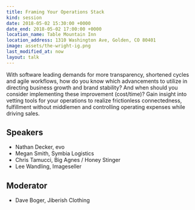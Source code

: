```yaml
---
title: Framing Your Operations Stack
kind: session
date: 2018-05-02 15:30:00 +0000
date_end: 2018-05-02 17:00:00 +0000
location_name: Table Mountain Inn
location_address: 1310 Washington Ave, Golden, CO 80401
image: assets/the-wright-ig.png
last_modified_at: now
layout: talk
---
```

With software leading demands for more transparency, shortened cycles and agile workflows, how do you know which advancements to utilize in directing business growth and brand stability? And when should you consider implementing these improvement (cost/time)? Gain insight into vetting tools for your operations to realize frictionless connectedness, fulfillment without middlemen and controlling operating expenses while driving sales.

## Speakers

* Nathan Decker, evo
* Megan Smith, Symbia Logistics
* Chris Tamucci, Big Agnes / Honey Stinger
* Lee Wandling, Imageseller

## Moderator

* Dave Boger, Jiberish Clothing